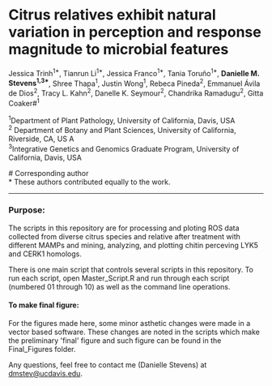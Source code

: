 # Citrus relatives exhibit natural variation in perception and response magnitude to microbial features

Jessica Trinh<sup>1\*</sup>, Tianrun Li<sup>1\*</sup>, Jessica Franco<sup>1\*</sup>, Tania Toruño<sup>1\*</sup>, **Danielle M. Stevens<sup>1,3\*</sup>**, Shree Thapa<sup>1</sup>, Justin Wong<sup>1</sup>, Rebeca Pineda<sup>2</sup>, Emmanuel Ávila de Dios<sup>2</sup>, Tracy L. Kahn<sup>2</sup>, Danelle K. Seymour<sup>2</sup>, Chandrika Ramadugu<sup>2</sup>, Gitta Coaker\#<sup>1</sup>


<sup>1</sup>Department of Plant Pathology, University of California, Davis, USA <br />
<sup>2</sup> Department of Botany and Plant Sciences, University of California, Riverside, CA, US A<br />
<sup>3</sup>Integrative Genetics and Genomics Graduate Program, University of California, Davis, USA <br />

\# Corresponding author <br />
\* These authors contributed equally to the work. 


-----------------------

### Purpose: 

The scripts in this repository are for processing and ploting ROS data collected from diverse citrus species and relative after treatment with different MAMPs and mining, analyzing, and plotting chitin perceving LYK5 and CERK1 homologs. 


There is one main script that controls several scripts in this repository. To run each script, open Master_Script.R and run through each script (numbered 01 through 10) as well as the command line operations. 



#### To make final figure:

For the figures made here, some minor asthetic changes were made in a vector based software. These changes are noted in the scripts which make the preliminary 'final' figure and such figure can be found in the Final_Figures folder.

Any questions, feel free to contact me (Danielle Stevens) at dmstev@ucdavis.edu.

